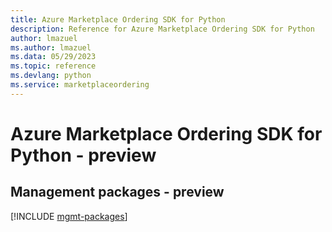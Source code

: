 ```yaml
---
title: Azure Marketplace Ordering SDK for Python
description: Reference for Azure Marketplace Ordering SDK for Python
author: lmazuel
ms.author: lmazuel
ms.data: 05/29/2023
ms.topic: reference
ms.devlang: python
ms.service: marketplaceordering
---
```

# Azure Marketplace Ordering SDK for Python - preview

## Management packages - preview
[!INCLUDE [mgmt-packages](marketplace-ordering-mgmt-index.md)]